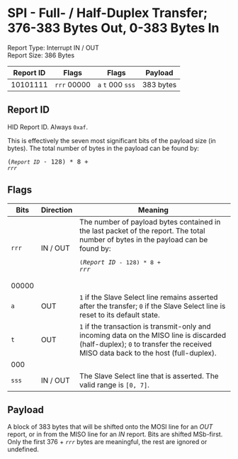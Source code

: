 
# SPI - Full- / Half-Duplex Transfer; 376-383 Bytes Out, 0-383 Bytes In
Report Type: Interrupt IN / OUT<br />
Report Size: 386 Bytes

| Report ID | Flags | Flags | Payload |
|-----------|-------|-------|---------|
| 10101111 | `rrr`&nbsp;00000 | `a`&nbsp;`t`&nbsp;000&nbsp;`sss` | 383 bytes |

## Report ID
HID Report ID.  Always `0xaf`.

This is effectively the seven most significant bits of the payload size (in bytes).  The total number of bytes in the payload can be found by: <pre>(*`Report ID`* - 128) * 8 + *`rrr`*</pre>

## Flags
| Bits  | Direction | Meaning |
|-------|-----------|---------|
| `rrr` | IN / OUT  | The number of payload bytes contained in the last packet of the report.  The total number of bytes in the payload can be found by: <pre>(*`Report ID`* - 128) * 8 + *`rrr`*</pre> |
| 00000 |          |                                                                       |
| `a`   | OUT      | `1` if the Slave Select line remains asserted after the transfer; `0` if the Slave Select line is reset to its default state. |
| `t`   | OUT      | `1` if the transaction is transmit-only and incoming data on the MISO line is discarded (half-duplex); `0` to transfer the received MISO data back to the host (full-duplex). |
| 000   |          |                                                                       |
| `sss` | IN / OUT | The Slave Select line that is asserted.  The valid range is `[0, 7]`. |

## Payload
A block of 383 bytes that will be shifted onto the MOSI line for an *OUT* report, or in from the MISO line for an *IN* report.  Bits are shifted MSb-first.  Only the first 376 + *`rrr`* bytes are meaningful, the rest are ignored or undefined.

